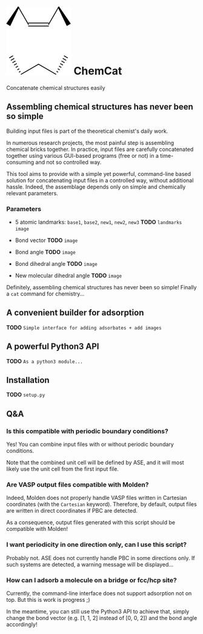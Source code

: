 # *![chem cat logo](demo_images/chem_cat_logo.svg)* ChemCat
Concatenate chemical structures easily

## Assembling chemical structures has never been so simple
Building input files is part of the theoretical chemist's daily work.

In numerous research projects, the most painful step is assembling chemical bricks together.
In practice, input files are carefully concatenated together using various GUI-based programs (free or not) in a time-consuming and not so controlled way.

This tool aims to provide with a simple yet powerful, command-line based solution for concatenating input files in a controlled way, without additional hassle. Indeed, the assemblage depends only on simple and chemically relevant parameters.

### Parameters

- 5 atomic landmarks: `base1`, `base2`, `new1`, `new2`, `new3`
**TODO** `landmarks image`

- Bond vector
**TODO** `image`

- Bond angle
**TODO** `image`

- Bond dihedral angle
**TODO** `image`

- New molecular dihedral angle
**TODO** `image`

Definitely, assembling chemical structures has never been so simple! Finally a `cat` command for chemistry...

## A convenient builder for adsorption

**TODO** `Simple interface for adding adsorbates + add images`

## A powerful Python3 API

**TODO** `As a python3 module...`

## Installation

**TODO** `setup.py`

## Q&A
### Is this compatible with periodic boundary conditions?
Yes! You can combine input files with or without periodic boundary conditions. 

Note that the combined unit cell will be defined by ASE, and it will most likely use the unit cell from the first input file.

### Are VASP output files compatible with Molden?
Indeed, Molden does not properly handle VASP files written in Cartesian coordinates (with the `Cartesian` keyword). Therefore, by default, output files are written in direct coordinates if PBC are detected.

As a consequence, output files generated with this script should be compatible with Molden!

### I want periodicity in one direction only, can I use this script?
Probably not. ASE does not currently handle PBC in some directions only. If such systems are detected, a warning message will be displayed...

### How can I adsorb a molecule on a bridge or fcc/hcp site?
Currently, the command-line interface does not support adsorption not on top. But this is work is progress ;)

In the meantime, you can still use the Python3 API to achieve that, simply change the bond vector (e.g. [1, 1, 2] instead of [0, 0, 2]) and the bond angle accordingly!
